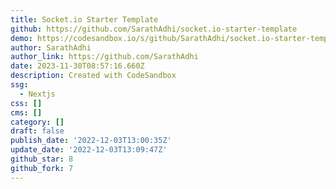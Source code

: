 ```yaml
---
title: Socket.io Starter Template
github: https://github.com/SarathAdhi/socket.io-starter-template
demo: https://codesandbox.io/s/github/SarathAdhi/socket.io-starter-template
author: SarathAdhi
author_link: https://github.com/SarathAdhi
date: 2023-11-30T08:57:16.660Z
description: Created with CodeSandbox
ssg:
  - Nextjs
css: []
cms: []
category: []
draft: false
publish_date: '2022-12-03T13:00:35Z'
update_date: '2022-12-03T13:09:47Z'
github_star: 8
github_fork: 7
---
```

